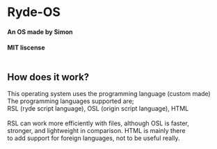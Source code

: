 # Ryde-OS
#### An OS made by Simon
#### MIT liscense <br> <br>
## How does it work?
This operating system uses the programming language (custom made) <br>
The programming languages supported are;<br>
RSL (ryde script language), OSL (origin script language), HTML<br>
<br>
RSL can work more efficiently with files, although OSL is faster,<br>
stronger, and lightweight in comparison. HTML is mainly there<br>
to add support for foreign languages, not to be useful really.<br>
